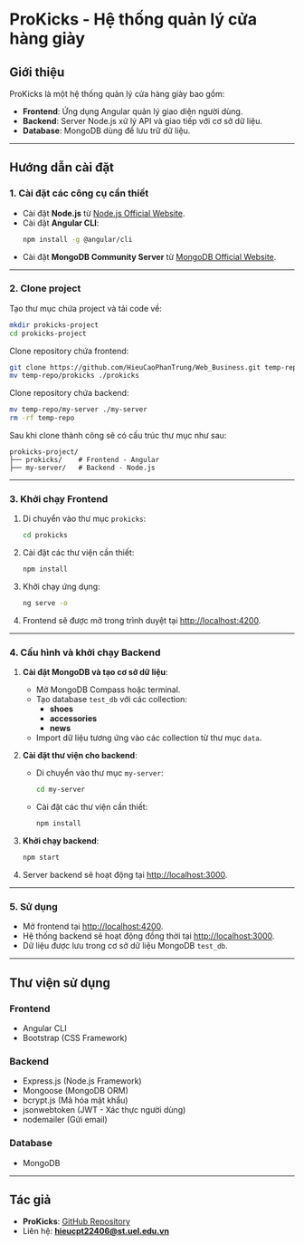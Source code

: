 
# ProKicks - Hệ thống quản lý cửa hàng giày

## Giới thiệu

ProKicks là một hệ thống quản lý cửa hàng giày bao gồm:
- **Frontend**: Ứng dụng Angular quản lý giao diện người dùng.
- **Backend**: Server Node.js xử lý API và giao tiếp với cơ sở dữ liệu.
- **Database**: MongoDB dùng để lưu trữ dữ liệu.

---

## Hướng dẫn cài đặt

### 1. **Cài đặt các công cụ cần thiết**
- Cài đặt **Node.js** từ [Node.js Official Website](https://nodejs.org/).
- Cài đặt **Angular CLI**:
  ```bash
  npm install -g @angular/cli
  ```
- Cài đặt **MongoDB Community Server** từ [MongoDB Official Website](https://www.mongodb.com/try/download/community).

---

### 2. **Clone project**
Tạo thư mục chứa project và tải code về:
```bash
mkdir prokicks-project
cd prokicks-project
```

Clone repository chứa frontend:
```bash
git clone https://github.com/HieuCaoPhanTrung/Web_Business.git temp-repo
mv temp-repo/prokicks ./prokicks
```

Clone repository chứa backend:
```bash
mv temp-repo/my-server ./my-server
rm -rf temp-repo
```

Sau khi clone thành công sẽ có cấu trúc thư mục như sau:
```plaintext
prokicks-project/
├── prokicks/    # Frontend - Angular
├── my-server/   # Backend - Node.js
```

---

### 3. **Khởi chạy Frontend**
1. Di chuyển vào thư mục `prokicks`:
   ```bash
   cd prokicks
   ```
2. Cài đặt các thư viện cần thiết:
   ```bash
   npm install
   ```
3. Khởi chạy ứng dụng:
   ```bash
   ng serve -o
   ```
4. Frontend sẽ được mở trong trình duyệt tại [http://localhost:4200](http://localhost:4200).

---

### 4. **Cấu hình và khởi chạy Backend**
1. **Cài đặt MongoDB và tạo cơ sở dữ liệu**:
   - Mở MongoDB Compass hoặc terminal.
   - Tạo database `test_db` với các collection:
     - **shoes**
     - **accessories**
     - **news**
   - Import dữ liệu tương ứng vào các collection từ thư mục `data`.

2. **Cài đặt thư viện cho backend**:
   - Di chuyển vào thư mục `my-server`:
     ```bash
     cd my-server
     ```
   - Cài đặt các thư viện cần thiết:
     ```bash
     npm install
     ```

3. **Khởi chạy backend**:
   ```bash
   npm start
   ```
4. Server backend sẽ hoạt động tại [http://localhost:3000](http://localhost:3000).

---

### 5. **Sử dụng**
- Mở frontend tại [http://localhost:4200](http://localhost:4200).
- Hệ thống backend sẽ hoạt động đồng thời tại [http://localhost:3000](http://localhost:3000).
- Dữ liệu được lưu trong cơ sở dữ liệu MongoDB `test_db`.

---

## Thư viện sử dụng

### **Frontend**
- Angular CLI
- Bootstrap (CSS Framework)

### **Backend**
- Express.js (Node.js Framework)
- Mongoose (MongoDB ORM)
- bcrypt.js (Mã hóa mật khẩu)
- jsonwebtoken (JWT - Xác thực người dùng)
- nodemailer (Gửi email)

### **Database**
- MongoDB

---

## Tác giả
- **ProKicks**: [GitHub Repository](https://github.com/HieuCaoPhanTrung)
- Liên hệ: **hieucpt22406@st.uel.edu.vn**
